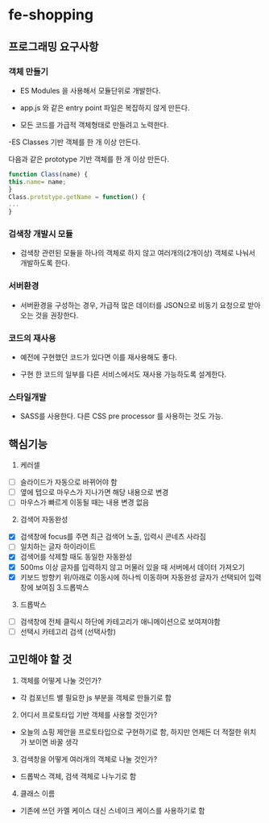 # fe-shopping

## 프로그래밍 요구사항

### 객체 만들기

- ES Modules 을 사용해서 모듈단위로 개발한다.

- app.js 와 같은 entry point 파일은 복잡하지 않게 만든다.

- 모든 코드를 가급적 객체형태로 만들려고 노력한다.

-ES Classes 기반 객체를 한 개 이상 만든다.

다음과 같은 prototype 기반 객체를 한 개 이상 만든다.

```js
function Class(name) {
this.name= name;
}
Class.prototype.getName = function() {
...
}
```

### 검색창 개발시 모듈

- 검색창 관련된 모듈을 하나의 객체로 하지 않고 여러개의(2개이상) 객체로 나눠서 개발하도록 한다.

### 서버환경

- 서버환경을 구성하는 경우, 가급적 많은 데이터를 JSON으로 비동기 요청으로 받아오는 것을 권장한다.

### 코드의 재사용

- 예전에 구현했던 코드가 있다면 이를 재사용해도 좋다.

- 구현 한 코드의 일부를 다른 서비스에서도 재사용 가능하도록 설계한다.

### 스타일개발

- SASS를 사용한다. 다른 CSS pre processor 를 사용하는 것도 가능.

## 핵심기능

1. 케러셀

- [ ] 슬라이드가 자동으로 바뀌어야 함
- [ ] 옆에 텝으로 마우스가 지나가면 해당 내용으로 변경
- [ ] 마우스가 빠르게 이동될 때는 내용 변경 없음

2. 검색어 자동완성

- [x] 검색창에 focus를 주면 최근 검색어 노출, 입력시 콘네츠 사라짐
- [ ] 일치하는 글자 하이라이트
- [x] 검색어를 삭제할 때도 동일한 자동완성
- [x] 500ms 이상 글자를 입력하지 않고 머물러 있을 때 서버에서 데이터 가져오기
- [x] 키보드 방향키 위/아래로 이동시에 하나씩 이동하며 자동완성 글자가 선택되어 입력창에 보여짐 3.드롭박스

3. 드롭박스

- [ ] 검색창에 전체 클릭시 하단에 카테고리가 애니메이션으로 보여져야함
- [ ] 선택시 카테고리 검색 (선택사항)

## 고민해야 할 것

1. 객체를 어떻게 나눌 것인가?

- 각 컴포넌트 별 필요한 js 부분을 객체로 만들기로 함

2. 어디서 프로토타입 기반 객체를 사용할 것인가?

- 오늘의 쇼핑 제안을 프로토타입으로 구현하기로 함, 하지만 언제든 더 적절한 위치가 보이면 바꿀 생각

3. 검색창을 어떻게 여러개의 객체로 나눌 것인가?

- 드롭박스 객체, 검색 객체로 나누기로 함

4. 클래스 이름

- 기존에 쓰던 카멜 케이스 대신 스네이크 케이스를 사용하기로 함
